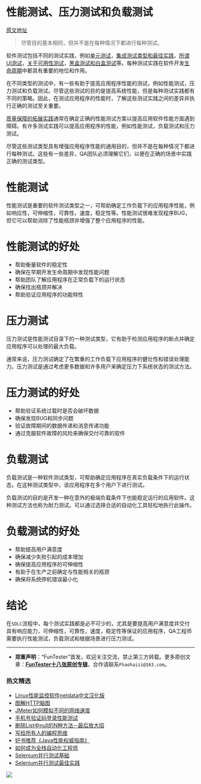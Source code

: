 # 性能测试、压力测试和负载测试

[原文地址](https://dzone.com/articles/performance-testing-vs-stress-testing-vs-load-test)

> 尽管目的基本相同，但并不是在每种情况下都进行每种测试。

软件测试包括不同的测试实践，例如[单元测试](https://mp.weixin.qq.com/mp/appmsgalbum?action=getalbum&album_id=1319036461240500224&__biz=MzU4MTE2NDEyMQ==#wechat_redirect)，[集成测试类型和最佳实践](https://mp.weixin.qq.com/s/sSubzrs3cikLV7rmRQaWEA)，[所谓UI测试](https://mp.weixin.qq.com/s/wDvUy_BhQZCSCqrlC2j1qA)，[关于可用性测试](https://mp.weixin.qq.com/s/aUIg40scOWzbRR89ojJWLg)，[黑盒测试和白盒测试](https://mp.weixin.qq.com/s/5kvrYMWG0vFR3vj-aNY49g)等。每种测试实践在软件开发[生命周期](https://mp.weixin.qq.com/s/SH-vb2RagYQ3sfCY8QM5ew)中都具有重要的地位和作用。

在不同类型的测试中，有一些有助于提高应用程序性能的测试，例如性能测试，压力测试和负载测试。尽管这些测试的目的是提高系统性能，但是每种测试实践都有不同的策略。因此，在测试应用程序的性能时，了解这些测试实践之间的差异并执行正确的测试至关重要。

[质量保障的拓展实践](https://mp.weixin.qq.com/s/a3sd0dQnjk3TerOhfo-1ng)通常在确定正确的性能测试方案以提高应用软件性能方面遇到障碍。有许多测试实践可以提高应用程序的性能，例如性能测试，负载测试和压力测试。 

尽管这些测试类型具有增强应用程序性能的通用目的，但并不是在每种情况下都进行每种测试。这些有一些差异，QA团队必须理解它们，以便在正确的场景中实践正确的测试类型。

# 性能测试

性能测试是重要的软件测试类型之一，可帮助确定工作负载下的应用程序性能，例如响应性，可伸缩性，可靠性，速度，稳定性等。性能测试很难发现程序BUG，但它可以帮助消除了性能瓶颈并增强了整个应用程序的性能。

# 性能测试的好处

* 帮助衡量软件的稳定性
* 确保在早期开发生命周期中发现性能问题
* 帮助团队了解应用程序在正常负载下的运行状态
* 确保找出瓶颈并解决
* 帮助验证应用程序的功能特性

# 压力测试

压力测试是性能测试目录下的一种测试类型，它有助于检测应用程序的断点并确定应用程序可以处理的最大负载。 

通常来说，压力测试确定了在繁重的工作负载下应用程序的健壮性和错误处理能力。压力测试是通过考虑更多数据和许多用户来确定压力下系统状态的测试方法。

# 压力测试的好处

* 帮助验证系统过载时是否会破坏数据
* 确保发现BUG和同步问题
* 验证故障期间的数据传递和消息传递功能
* 通过克服软件故障的风险来确保交付可靠的软件


# 负载测试

负载测试是一种软件测试类型，可帮助确定应用程序在真实负载条件下的运行状态。在这种测试类型中，该应用程序在多个用户下进行测试。

负载测试的目的是开发一种在意外的极端负载条件下也能稳定运行的应用软件。这种测试方法也称为耐力测试。可以通过选择合适的自动化工具轻松地执行此操作。

# 负载测试的好处

* 帮助提高用户满意度
* 确保减少失败引起的成本增加
* 确保提高应用程序的可伸缩性
* 有助于在生产之前确定与性能相关的瓶颈
* 确保将系统停机错误最小化

# 结论

在`SDLC`流程中，每个测试实践都是必不可少的，尤其是要提高用户满意度并交付具有响应能力，可伸缩性，可靠性，速度，稳定性等保证的应用程序，QA工程师需要执行性能测试，负载测试和根据场景进行压力测试。

---
* **郑重声明**：“FunTester”首发，欢迎关注交流，禁止第三方转载。更多原创文章：**[FunTester十八张原创专辑](https://mp.weixin.qq.com/s/Le-tpC79pIpacHXGOkkYWw)**，合作请联系`Fhaohaizi@163.com`。

### 热文精选

- [Linux性能监控软件netdata中文汉化版](https://mp.weixin.qq.com/s/fdXtK-5WwKnxjLZdyg6-nA)
- [图解HTTP脑图](https://mp.weixin.qq.com/s/100Vm8FVEuXs0x6rDGTipw)
- [JMeter如何模拟不同的网络速度](https://mp.weixin.qq.com/s/1FCwNN2htfTGF6ItdkcCzw)
- [手机号验证码登录性能测试](https://mp.weixin.qq.com/s/i-j8fJAdcsJ7v8XPOnPDAw)
- [删除List中null的N种方法--最后放大招](https://mp.weixin.qq.com/s/4mfskN781dybyL59dbSbeQ)
- [写给所有人的编程思维](https://mp.weixin.qq.com/s/Oj33UCnYfbUgzsBzEm2GPQ)
- [好书推荐《Java性能权威指南》](https://mp.weixin.qq.com/s/YWd5Yx6n7887g1lMLTcsWQ)
- [如何成为全栈自动化工程师](https://mp.weixin.qq.com/s/j2rQ3COFhg939KLrgKr_bg)
- [Selenium并行测试基础](https://mp.weixin.qq.com/s/OfXipd7YtqL2AdGAQ5cIMw)
- [Selenium并行测试最佳实践](https://mp.weixin.qq.com/s/-RsQZaT5pH8DHPvm0L8Hjw)

![](https://mmbiz.qpic.cn/mmbiz_jpg/13eN86FKXzCxr0Sa2MXpNKicZE024zJm73r4hrjticMMYViagtaSXxwsyhmRmOrdXPXfS5zB2ILHtaqNSoWGRwa8Q/640?wx_fmt=jpeg&tp=webp&wxfrom=5&wx_lazy=1&wx_co=1)